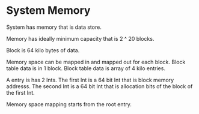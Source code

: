 # System Memory

System has memory that is data store.

Memory has ideally minimum capacity that is 
2 ^ 20 blocks.

Block is 64 kilo bytes of data.

Memory space can be mapped in and mapped out for each block.
Block table data is in 1 block.
Block table data is array of 4 kilo entries.

A entry is has 2 Ints.
The first Int is a 64 bit Int that is block memory addresss.
The second Int is a 64 bit Int that is allocation bits of the block of the first Int.

Memory space mapping starts from the root entry.